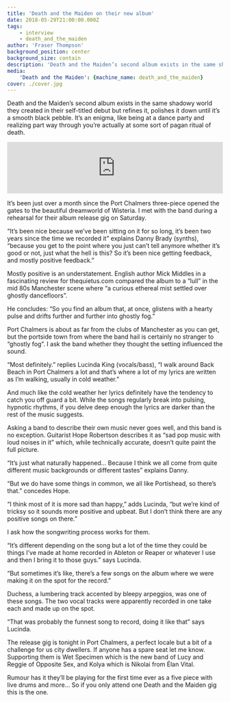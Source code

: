 ```yaml
---
title: 'Death and the Maiden on their new album'
date: 2018-05-29T21:00:00.000Z
tags:
    - interview
    - death_and_the_maiden
author: 'Fraser Thompson'
background_position: center
background_size: contain
description: 'Death and the Maiden’s second album exists in the same shadowy world they created in their self-titled debut but refines it, polishes it down until it’s a smooth black pebble. It’s an enigma, like being at a dance party and realizing part way through you’re actually at some sort of pagan ritual of death.'
media:
    'Death and the Maiden': {machine_name: death_and_the_maiden}
cover: ./cover.jpg
---
```



Death and the Maiden’s second album exists in the same shadowy world they created in their self-titled debut but refines it, polishes it down until it’s a smooth black pebble. It’s an enigma, like being at a dance party and realizing part way through you’re actually at some sort of pagan ritual of death.



<center><iframe style="border: 0; width: 100%; height: 120px;" src="https://bandcamp.com/EmbeddedPlayer/album=1928753092/size=large/bgcol=ffffff/linkcol=0687f5/tracklist=false/artwork=small/transparent=true/" seamless><a href="http://fishriderrecords.bandcamp.com/album/wisteria">Wisteria by Death And The Maiden</a></iframe></center>

It’s been just over a month since the Port Chalmers three-piece opened the gates to the beautiful dreamworld of Wisteria. I met with the band during a rehearsal for their album release gig on Saturday.

“It’s been nice because we’ve been sitting on it for so long, it’s been two years since the time we recorded it” explains Danny Brady (synths), “because you get to the point where you just can’t tell anymore whether it’s good or not, just what the hell is this? So it’s been nice getting feedback, and mostly positive feedback.”

Mostly positive is an understatement. English author Mick Middles in a fascinating review for thequietus.com compared the album to a “lull” in the mid 80s Manchester scene where “a curious ethereal mist settled over ghostly dancefloors”. 

He concludes: “So you find an album that, at once, glistens with a hearty pulse and drifts further and further into ghostly fog.”

Port Chalmers is about as far from the clubs of Manchester as you can get, but the portside town from where the band hail is certainly no stranger to “ghostly fog”. I ask the band whether they thought the setting influenced the sound.

“Most definitely.” replies Lucinda King (vocals/bass), “I walk around Back Beach in Port Chalmers a lot and that’s where a lot of my lyrics are written as I’m walking, usually in cold weather.”

And much like the cold weather her lyrics definitely have the tendency to catch you off guard a bit. While the songs regularly break into pulsing, hypnotic rhythms, if you delve deep enough the lyrics are darker than the rest of the music suggests.

Asking a band to describe their own music never goes well, and this band is no exception. Guitarist Hope Robertson describes it as “sad pop music with loud noises in it” which, while technically accurate, doesn’t quite paint the full picture.

“It’s just what naturally happened… Because I think we all come from quite different music backgrounds or different tastes” explains Danny.

“But we do have some things in common, we all like Portishead, so there’s that.” concedes Hope.

“I think most of it is more sad than happy,” adds Lucinda, “but we’re kind of tricksy so it sounds more positive and upbeat. But I don’t think there are any positive songs on there.”

I ask how the songwriting process works for them.

“It’s different depending on the song but a lot of the time they could be things I’ve made at home recorded in Ableton or Reaper or whatever I use and then I bring it to those guys.” says Lucinda.

“But sometimes it’s like, there’s a few songs on the album where we were making it on the spot for the record.”

Duchess, a lumbering track accented by bleepy arpeggios, was one of these songs. The two vocal tracks were apparently recorded in one take each and made up on the spot. 

“That was probably the funnest song to record, doing it like that” says Lucinda.

The release gig is tonight in Port Chalmers, a perfect locale but a bit of a challenge for us city dwellers. If anyone has a spare seat let me know. Supporting them is Wet Specimen which is the new band of Lucy and Reggie of Opposite Sex, and Kolya which is Nikolai from Élan Vital.

Rumour has it they’ll be playing for the first time ever as a five piece with live drums and more… So if you only attend one Death and the Maiden gig this is the one.
